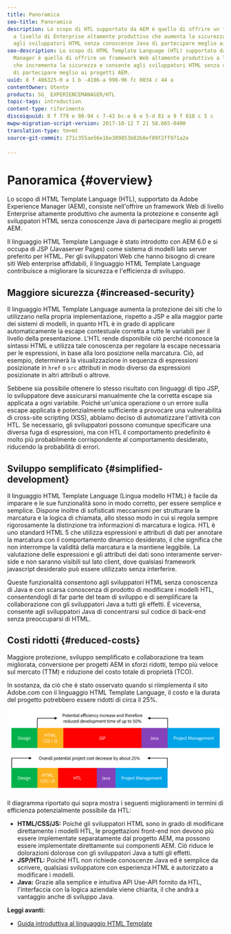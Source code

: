 ```yaml
---
title: Panoramica
seo-title: Panoramica
description: Lo scopo di HTL supportato da AEM è quello di offrire un framework Web
  a livello di Enterprise altamente produttivo che aumenta la sicurezza e consente
  agli sviluppatori HTML senza conoscenze Java di partecipare meglio ai progetti AEM.
seo-description: Lo scopo di HTML Template Language (HTL) supportato da Adobe Experience
  Manager è quello di offrire un framework Web altamente produttivo a livello di Enterprise
  che incrementa la sicurezza e consente agli sviluppatori HTML senza conoscenze Java
  di partecipare meglio ai progetti AEM.
uuid: 8 f 486325-0 a 1 b -4186-a 998-96 fc 0034 c 44 a
contentOwner: Utente
products: SG_ EXPERIENCEMANAGER/HTL
topic-tags: introduction
content-type: riferimento
discoiquuid: 8 f 779 e 08-94 c 7-43 bc-a 6 e 5-d 81 a 9 f 818 c 5 c
mwpw-migration-script-version: 2017-10-12 T 21 58.665-0400
translation-type: tm+mt
source-git-commit: 271c355ae56e16e309853b02b8ef09f2ff971a2e

---
```



# Panoramica {#overview}

Lo scopo di HTML Template Language (HTL), supportato da Adobe Experience Manager (AEM), consiste nell'offrire un framework Web di livello Enterprise altamente produttivo che aumenta la protezione e consente agli sviluppatori HTML senza conoscenze Java di partecipare meglio ai progetti AEM.

Il linguaggio HTML Template Language è stato introdotto con AEM 6.0 e si occupa di JSP (Javaserver Pages) come sistema di modelli lato server preferito per HTML. Per gli sviluppatori Web che hanno bisogno di creare siti Web enterprise affidabili, il linguaggio HTML Template Language contribuisce a migliorare la sicurezza e l'efficienza di sviluppo.

## Maggiore sicurezza {#increased-security}

Il linguaggio HTML Template Language aumenta la protezione dei siti che lo utilizzano nella propria implementazione, rispetto a JSP e alla maggior parte dei sistemi di modelli, in quanto HTL è in grado di applicare automaticamente la escape contestuale corretta a tutte le variabili per il livello della presentazione. L'HTL rende disponibile ciò perché riconosce la sintassi HTML e utilizza tale conoscenza per regolare la escape necessaria per le espressioni, in base alla loro posizione nella marcatura. Ciò, ad esempio, determinerà la visualizzazione in sequenza di espressioni posizionate in `href` o `src` attributi in modo diverso da espressioni posizionate in altri attributi o altrove.

Sebbene sia possibile ottenere lo stesso risultato con linguaggi di tipo JSP, lo sviluppatore deve assicurarsi manualmente che la corretta escape sia applicata a ogni variabile. Poiché un'unica operazione o un errore sulla escape applicata è potenzialmente sufficiente a provocare una vulnerabilità di cross-site scripting (XSS), abbiamo deciso di automatizzare l'attività con HTL. Se necessario, gli sviluppatori possono comunque specificare una diversa fuga di espressioni, ma con HTL il comportamento predefinito è molto più probabilmente corrispondente al comportamento desiderato, riducendo la probabilità di errori.

## Sviluppo semplificato {#simplified-development}

Il linguaggio HTML Template Language (Lingua modello HTML) è facile da imparare e le sue funzionalità sono in modo corretto, per essere semplice e semplice. Dispone inoltre di sofisticati meccanismi per strutturare la marcatura e la logica di chiamata, allo stesso modo in cui si regola sempre rigorosamente la distinzione tra informazioni di marcatura e logica. HTL è uno standard HTML 5 che utilizza espressioni e attributi di dati per annotare la marcatura con il comportamento dinamico desiderato, il che significa che non interrompe la validità della marcatura e la mantiene leggibile. La valutazione delle espressioni e gli attributi dei dati sono interamente server-side e non saranno visibili sul lato client, dove qualsiasi framework javascript desiderato può essere utilizzato senza interferire.

Queste funzionalità consentono agli sviluppatori HTML senza conoscenza di Java e con scarsa conoscenza di prodotto di modificare i modelli HTL, consentendogli di far parte del team di sviluppo e di semplificare la collaborazione con gli sviluppatori Java a tutti gli effetti. E viceversa, consente agli sviluppatori Java di concentrarsi sul codice di back-end senza preoccuparsi di HTML.

## Costi ridotti {#reduced-costs}

Maggiore protezione, sviluppo semplificato e collaborazione tra team migliorata, conversione per progetti AEM in sforzi ridotti, tempo più veloce sul mercato (TTM) e riduzione del costo totale di proprietà (TCO).

In sostanza, da ciò che è stato osservato quando si riimplementa il sito Adobe.com con il linguaggio HTML Template Language, il costo e la durata del progetto potrebbero essere ridotti di circa il 25%.

![](assets/chlimage_1.png)

Il diagramma riportato qui sopra mostra i seguenti miglioramenti in termini di efficienza potenzialmente possibile da HTL:

* **HTML/CSS/JS:** Poiché gli sviluppatori HTML sono in grado di modificare direttamente i modelli HTL, le progettazioni front-end non devono più essere implementate separatamente dal progetto AEM, ma possono essere implementate direttamente sui componenti AEM. Ciò riduce le dolorazioni dolorose con gli sviluppatori Java a tutti gli effetti.
* **JSP/HTL:** Poiché HTL non richiede conoscenze Java ed è semplice da scrivere, qualsiasi sviluppatore con esperienza HTML è autorizzato a modificare i modelli.
* **Java:** Grazie alla semplice e intuitiva API Use-API fornito da HTL, l'interfaccia con la logica aziendale viene chiarita, il che andrà a vantaggio anche di sviluppo Java.

**Leggi avanti:**

* [Guida introduttiva al linguaggio HTML Template](getting-started.md)

